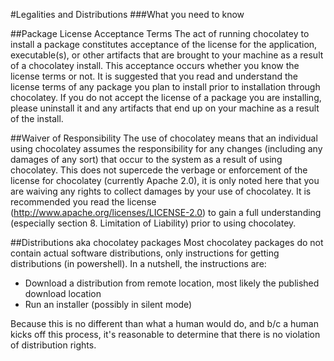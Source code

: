 #Legalities and Distributions
###What you need to know  
  
##Package License Acceptance Terms
The act of running chocolatey to install a package constitutes acceptance of the license for the application, executable(s), or other artifacts that are brought to your machine as a result of a chocolatey install. This acceptance occurs whether you know the license terms or not. It is suggested that you read and understand the license terms of any package you plan to install prior to installation through chocolatey. If you do not accept the license of a package you are installing, please uninstall it and any artifacts that end up on your machine as a result of the install.  
  
##Waiver of Responsibility
The use of chocolatey means that an individual using chocolatey assumes the responsibility for any changes (including any damages of any sort) that occur to the system as a result of using chocolatey. This does not supercede the verbage or enforcement of the license for chocolatey (currently Apache 2.0), it is only noted here that you are waiving any rights to collect damages by your use of chocolatey. It is recommended you read the license (http://www.apache.org/licenses/LICENSE-2.0) to gain a full understanding (especially section 8. Limitation of Liability) prior to using chocolatey.  
  
##Distributions aka chocolatey packages
Most chocolatey packages do not contain actual software distributions, only instructions for getting distributions (in powershell).  In a nutshell, the instructions are:  
  
 * Download a distribution from remote location, most likely the published download location  
 * Run an installer (possibly in silent mode)  
  
Because this is no different than what a human would do, and b/c a human kicks off this process, it's reasonable to determine that there is no violation of distribution rights.  
